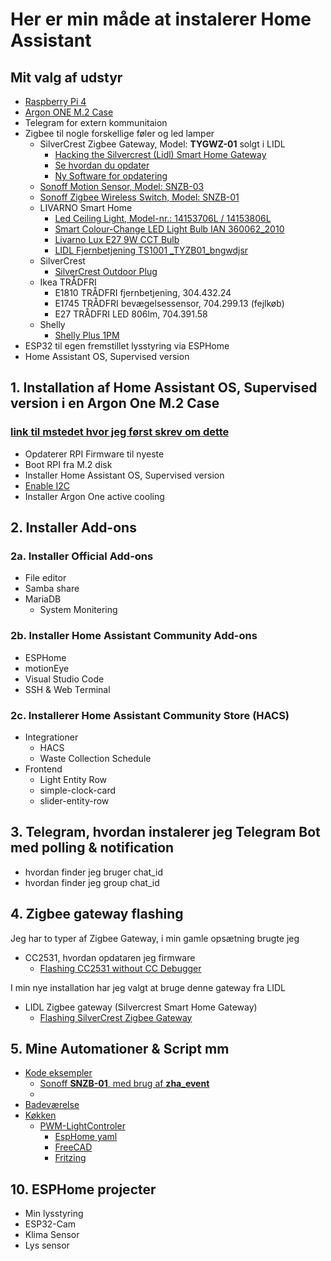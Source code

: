 # Her er min måde at instalerer Home Assistant

## Mit valg af udstyr

* [Raspberry Pi 4](https://raspberrypi.dk/produkt/raspberry-pi-4-model-b-8-gb/)
* [Argon ONE M.2 Case](https://raspberrypi.dk/produkt/argon-one-m-2-case-til-raspberry-pi-4/)
* Telegram for extern kommunitaion
* Zigbee til nogle forskellige føler og led lamper
  * SilverCrest Zigbee Gateway, Model: **TYGWZ-01** solgt i LIDL
    * [Hacking the Silvercrest (Lidl) Smart Home Gateway](https://paulbanks.org/projects/lidl-zigbee/#overview "Paul Banks")
    * [Se hvordan du opdater](https://zigbee.blakadder.com/Lidl_TYGWZ-01.html "blakadder")
    * [Ny Software for opdatering](https://github.com/banksy-git/lidl-gateway-freedom "banksy-git")
  * [Sonoff Motion Sensor, Model: SNZB-03](https://www.proshop.dk/Smart-Home/Sonoff-SNZB-03-Motion-sensor/3084016?utm_source=pricerunner&utm_medium=cpc&utm_campaign=pricesite)
  * [Sonoff Zigbee Wireless Switch, Model: SNZB-01](https://www.proshop.dk/Smart-Home/Sonoff-Zigbee-Wireless-Switch/3084021?utm_source=pricerunner&utm_medium=cpc&utm_campaign=pricesite)
  * LIVARNO Smart Home
    * [Led Ceiling Light, Model-nr.: 14153706L / 14153806L](https://zigbee.blakadder.com/Lidl_14153706L.html)
    * [Smart Colour-Change LED Light Bulb IAN 360062_2010](https://zigbee.blakadder.com/Lidl_HG07834C.html)
    * [Livarno Lux E27 9W CCT Bulb](https://zigbee.blakadder.com/Lidl_HG06492C.html)
    * [LIDL Fjernbetjening TS1001 _TYZB01_bngwdjsr](https://zigbee.blakadder.com/Lidl_HG06323.html)
  * SilverCrest
    * [SilverCrest Outdoor Plug](https://zigbee.blakadder.com/Lidl_HG06619.html)
  * Ikea TRÅDFRI
    * E1810 TRÅDFRI fjernbetjening, 304.432.24
    * E1745 TRÅDFRI bevægelsessensor, 704.299.13 (fejlkøb)
    * E27 TRÅDFRI LED 806lm, 704.391.58
  * Shelly
    * [Shelly Plus 1PM](https://www.proshop.dk/Smart-Home/Shelly-Plus-1PM/3027897?utm_source=pricerunner&utm_medium=cpc&utm_campaign=pricesite)
* ESP32 til egen fremstillet lysstyring via ESPHome
* Home Assistant OS, Supervised version

## 1. Installation af Home Assistant OS, Supervised version i en Argon One M.2 Case

### [link til mstedet hvor jeg først skrev om dette](https://github.com/mstedet/ESP32-2020#argon-one-m2---home-assistant-os-6x--supervised-version)

* Opdaterer RPI Firmware til nyeste
* Boot RPI fra M.2 disk
* Installer Home Assistant OS, Supervised version
* [Enable I2C](./Enable_I2C/README.md)
* Installer Argon One active cooling

## 2. Installer Add-ons

### 2a. Installer Official Add-ons

* File editor
* Samba share
* MariaDB
  * System Monitering

### 2b. Installer Home Assistant Community Add-ons

* ESPHome
* motionEye
* Visual Studio Code
* SSH & Web Terminal

### 2c. Installerer Home Assistant Community Store (HACS)

* Integrationer
  * HACS
  * Waste Collection Schedule
* Frontend
  * Light Entity Row
  * simple-clock-card
  * slider-entity-row

## 3. Telegram, hvordan instalerer jeg Telegram Bot med polling & notification

* hvordan finder jeg bruger chat_id
* hvordan finder jeg group chat_id

## 4. Zigbee gateway flashing

Jeg har to typer af Zigbee Gateway, i min gamle opsætning brugte jeg 

* CC2531, hvordan opdataren jeg firmware
  * [Flashing CC2531 without CC Debugger](./Flashing_CC2531/README.md)

I min nye installation har jeg valgt at bruge denne gateway fra LIDL

* LIDL Zigbee gateway (Silvercrest  Smart Home Gateway)
  * [Flashing SilverCrest Zigbee Gateway](./Flashing_SilverCrest/README.md)

## 5. Mine Automationer & Script mm

* [Kode eksempler](./Kode_Eksempler/)
  * [Sonoff **SNZB-01**, med brug af **zha_event**](./Kode_Eksempler/Sonoff_SNZB-01.md)
  * [](/Kode_Eksempler/DemoLysStyrimg.md)
* [Badeværelse](./Badev%C3%A6relse/README.md)
* [Køkken](./K%C3%B8kken/README.md)
  * [PWM-LightControler](./K%C3%B8kken/PWM-LightControler/)
    * [EspHome yaml ](./ESPHome/PWM-LightControler/)
    * [FreeCAD](./FreeCAD/PWM-LightControler/½)
    * [Fritzing](./Fritzing/PWM-LightControler/)

## 10. ESPHome projecter

* Min lysstyring
* ESP32-Cam 
* Klima Sensor
* Lys sensor
